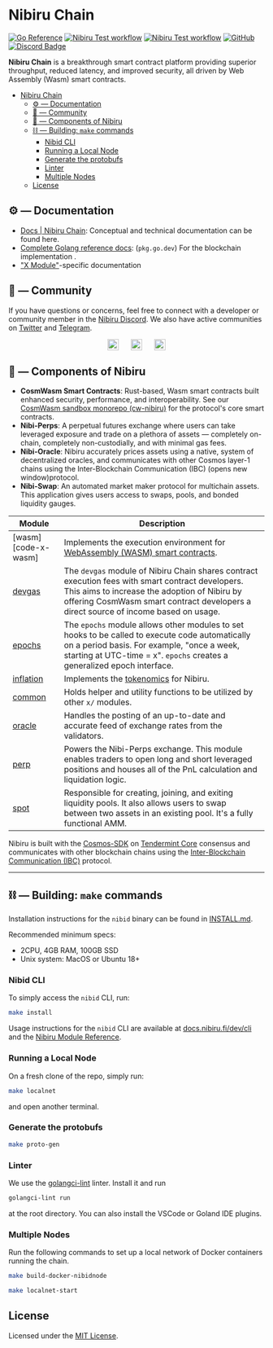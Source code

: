# Nibiru Chain

[![Go Reference](https://pkg.go.dev/badge/github.com/NibiruChain/nibiru.svg)](https://pkg.go.dev/github.com/NibiruChain/nibiru)
[![Nibiru Test workflow][badge-go-linter]][workflow-go-linter]
[![Nibiru Test workflow][badge-go-releaser]][workflow-go-releaser]
[![GitHub][license-badge]](https://github.com/NibiruChain/nibiru/blob/main/LICENSE.md)
[![Discord Badge](https://dcbadge.vercel.app/api/server/nibirufi?style=flat)](https://discord.gg/nibirufi)

**Nibiru Chain** is a breakthrough smart contract platform providing superior throughput, reduced latency, and improved security, all driven by Web Assembly (Wasm) smart contracts.

- [Nibiru Chain](#nibiru-chain)
  - [⚙️ — Documentation](#️--documentation)
  - [💬 — Community](#--community)
  - [🧱 — Components of Nibiru](#--components-of-nibiru)
  - [⛓️ — Building: `make` commands](#️--building-make-commands)
    - [Nibid CLI](#nibid-cli)
    - [Running a Local Node](#running-a-local-node)
    - [Generate the protobufs](#generate-the-protobufs)
    - [Linter](#linter)
    - [Multiple Nodes](#multiple-nodes)
  - [License](#license)

## ⚙️ — Documentation

- [Docs | Nibiru Chain](https://nibiru.fi/docs/): Conceptual and technical documentation can be found here. 
- [Complete Golang reference docs](https://pkg.go.dev/github.com/NibiruChain/nibiru): (`pkg.go.dev`) For the blockchain implementation .
- ["X Module"](https://nibiru.fi/docs/dev/x/)-specific documentation

## 💬 — Community

If you have questions or concerns, feel free to connect with a developer or community member in the [Nibiru Discord][social-discord]. We also have active communities on [Twitter][social-twitter] and [Telegram][social-telegram].

<!-- Markdown versions of the social badges 
[![description][discord-badge]][social-discord] 
[![description][twitter-badge]][social-twitter] 
[![description][telegram-badge]][social-telegram]
-->

<p style="display: flex; gap: 24px; justify-content: center; text-align:center">
<a href="https://discord.gg/nibiruchain"><img src="https://img.shields.io/badge/Discord-7289DA?&logo=discord&logoColor=white" alt="Discord" height="22"/></a>
<a href="https://twitter.com/NibiruChain"><img src="https://img.shields.io/badge/Twitter-1DA1F2?&logo=twitter&logoColor=white" alt="Tweet" height="22"/></a>
<a href="https://t.me/nibiruchain"><img src="https://img.shields.io/badge/Telegram-2CA5E0?&logo=telegram&logoColor=white" alt="Telegram" height="22"/></a>
</p>

## 🧱 — Components of Nibiru

- **CosmWasm Smart Contracts**: Rust-based, Wasm smart contracts built enhanced security, performance, and interoperability. See our [CosmWasm sandbox monorepo (cw-nibiru)](https://github.com/NibiruChain/cw-nibiru/tree/main) for the protocol's core smart contracts. 
- **Nibi-Perps**: A perpetual futures exchange where users can take leveraged exposure and trade on a plethora of assets — completely on-chain, completely non-custodially, and with minimal gas fees.
- **Nibi-Oracle**: Nibiru accurately prices assets using a native, system of decentralized oracles, and communicates with other Cosmos layer-1 chains using the Inter-Blockchain Communication (IBC) (opens new window)protocol.
- **Nibi-Swap**: An automated market maker protocol for multichain assets. This application gives users access to swaps, pools, and bonded liquidity gauges.

| Module |  Description |
| --- | --- | 
| [wasm][code-x-wasm] | Implements the execution environment for [WebAssembly (WASM) smart contracts](https://nibiru.fi/docs/wasm/). |
| [devgas][code-x-devgas] | The `devgas` module of Nibiru Chain shares contract execution fees with smart contract developers. This aims to increase the adoption of Nibiru by offering CosmWasm smart contract developers a direct source of income based on usage. |
| [epochs][code-x-epochs] | The `epochs` module allows other modules to set hooks to be called to execute code automatically on a period basis. For example, "once a week, starting at UTC-time = x". `epochs` creates a generalized epoch interface. |
| [inflation][code-x-inflation] | Implements the [tokenomics](https://nibiru.fi/docs/learn/tokenomics.html) for Nibiru. |
| [common][code-x-common] | Holds helper and utility functions to be utilized by other `x/` modules. |
| [oracle][code-x-oracle] | Handles the posting of an up-to-date and accurate feed of exchange rates from the validators. | 
| [perp][code-x-perp] | Powers the Nibi-Perps exchange. This module enables traders to open long and short leveraged positions and houses all of the PnL calculation and liquidation logic. |
| [spot][code-x-spot] | Responsible for creating, joining, and exiting liquidity pools. It also allows users to swap between two assets in an existing pool. It's a fully functional AMM. |

[code-x-common]: https://github.com/NibiruChain/nibiru/tree/main/x/common
[code-x-devgas]: https://nibiru.fi/docs/dev/x/nibiru-chain/devgas.html
[code-x-epochs]: https://github.com/NibiruChain/nibiru/tree/main/x/epochs
[code-x-inflation]: https://github.com/NibiruChain/nibiru/tree/main/x/inflation
[code-x-oracle]: https://github.com/NibiruChain/nibiru/tree/main/x/oracle
[code-x-perp]: https://github.com/NibiruChain/nibiru/tree/main/x/perp
[code-x-spot]: https://github.com/NibiruChain/nibiru/tree/main/x/spot

Nibiru is built with the [Cosmos-SDK][cosmos-sdk-repo] on [Tendermint Core](https://tendermint.com/core/) consensus and communicates with other blockchain chains using the [Inter-Blockchain Communication (IBC)](https://github.com/cosmos/ibc) protocol.

----

## ⛓️ — Building: `make` commands

Installation instructions for the `nibid` binary can be found in [INSTALL.md](./INSTALL.md).

Recommended minimum specs:

- 2CPU, 4GB RAM, 100GB SSD
- Unix system: MacOS or Ubuntu 18+

### Nibid CLI

To simply access the `nibid` CLI, run:

```bash
make install
```

Usage instructions for the `nibid` CLI are available at [docs.nibiru.fi/dev/cli](https://docs.nibiru.fi/dev/cli/) and the [Nibiru Module Reference](https://docs.nibiru.fi/dev/x/).

### Running a Local Node

On a fresh clone of the repo, simply run:
```bash
make localnet
``` 
and open another terminal.  

### Generate the protobufs

```bash
make proto-gen
```

### Linter

We use the [golangci-lint](https://golangci-lint.run/) linter. Install it and run

```sh
golangci-lint run
```

at the root directory. You can also install the VSCode or Goland IDE plugins.

### Multiple Nodes

Run the following commands to set up a local network of Docker containers running the chain.

```sh
make build-docker-nibidnode

make localnet-start
```

## License

Licensed under the [MIT License](./LICENSE.md).

[license-badge]: https://img.shields.io/badge/License-MIT-blue.svg
[cosmos-sdk-repo]: https://github.com/cosmos/cosmos-sdk
[badge-go-linter]:
https://github.com/NibiruChain/nibiru/actions/workflows/golangci-lint.yml/badge.svg?query=branch%3Amain
[workflow-go-linter]:
https://github.com/NibiruChain/nibiru/actions/workflows/golangci-lint.yml?query=branch%3Amain
[badge-go-releaser]:
https://github.com/NibiruChain/nibiru/actions/workflows/goreleaser.yml/badge.svg?query=branch%3Amain
[workflow-go-releaser]:
https://github.com/NibiruChain/nibiru/actions/workflows/goreleaser.yml?query=branch%3Amain

[social-twitter]: https://twitter.com/NibiruChain
[social-discord]: https://discord.gg/nibirufi
[social-telegram]: https://t.me/nibiruchain

[discord-badge]: https://img.shields.io/badge/Discord-7289DA?&logo=discord&logoColor=white
[twitter-badge]: https://img.shields.io/badge/Twitter-1DA1F2?&logo=twitter&logoColor=white
[telegram-badge]: https://img.shields.io/badge/Telegram-2CA5E0?&logo=telegram&logoColor=white

<!--
[![Twitter Follow](https://img.shields.io/twitter/follow/nibiru_platform.svg?label=Follow&style=social)][social-twitter]

[![version](https://img.shields.io/github/tag/nibiru-labs/nibiru.svg)](https://github.com/NibiruChain/nibiru/releases/latest)

[![Go Report Card](https://goreportcard.com/badge/github.com/NibiruChain/nibiru)](https://goreportcard.com/report/github.com/NibiruChain/nibiru) 

[![API Reference](https://godoc.org/github.com/NibiruChain/nibiru?status.svg)](https://godoc.org/github.com/NibiruChain/nibiru)

[![Discord Chat](https://img.shields.io/discord/704389840614981673.svg)][social-discord]
-->
